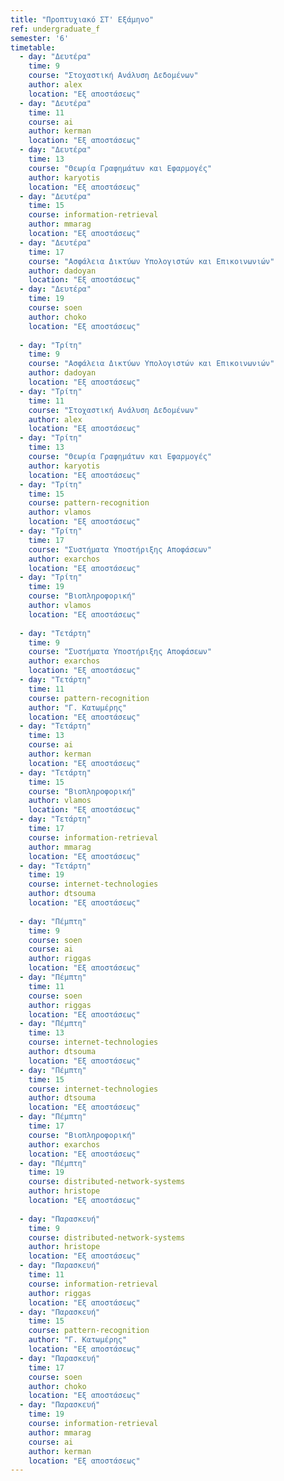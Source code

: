 ```yaml
---
title: "Προπτυχιακό ΣΤ' Εξάμηνο"
ref: undergraduate_f
semester: '6'
timetable:
  - day: "Δευτέρα"
    time: 9
    course: "Στοχαστική Ανάλυση Δεδομένων" 
    author: alex
    location: "Εξ αποστάσεως"
  - day: "Δευτέρα"
    time: 11
    course: ai
    author: kerman
    location: "Εξ αποστάσεως"
  - day: "Δευτέρα"
    time: 13
    course: "Θεωρία Γραφημάτων και Εφαρμογές"
    author: karyotis
    location: "Εξ αποστάσεως"
  - day: "Δευτέρα"
    time: 15
    course: information-retrieval
    author: mmarag
    location: "Εξ αποστάσεως"
  - day: "Δευτέρα"
    time: 17
    course: "Ασφάλεια Δικτύων Υπολογιστών και Επικοινωνιών"
    author: dadoyan
    location: "Εξ αποστάσεως"
  - day: "Δευτέρα"
    time: 19
    course: soen
    author: choko
    location: "Εξ αποστάσεως"
    
  - day: "Τρίτη"
    time: 9
    course: "Ασφάλεια Δικτύων Υπολογιστών και Επικοινωνιών"
    author: dadoyan
    location: "Εξ αποστάσεως"
  - day: "Τρίτη"
    time: 11
    course: "Στοχαστική Ανάλυση Δεδομένων" 
    author: alex
    location: "Εξ αποστάσεως"
  - day: "Τρίτη"
    time: 13
    course: "Θεωρία Γραφημάτων και Εφαρμογές"
    author: karyotis
    location: "Εξ αποστάσεως"
  - day: "Τρίτη"
    time: 15
    course: pattern-recognition
    author: vlamos
    location: "Εξ αποστάσεως"
  - day: "Τρίτη"
    time: 17
    course: "Συστήματα Υποστήριξης Αποφάσεων"
    author: exarchos
    location: "Εξ αποστάσεως"
  - day: "Τρίτη"
    time: 19
    course: "Βιοπληροφορική"
    author: vlamos
    location: "Εξ αποστάσεως"
    
  - day: "Τετάρτη"
    time: 9
    course: "Συστήματα Υποστήριξης Αποφάσεων"
    author: exarchos
    location: "Εξ αποστάσεως"
  - day: "Τετάρτη"
    time: 11
    course: pattern-recognition
    author: "Γ. Κατωμέρης"
    location: "Εξ αποστάσεως"
  - day: "Τετάρτη"
    time: 13
    course: ai
    author: kerman
    location: "Εξ αποστάσεως"
  - day: "Τετάρτη"
    time: 15
    course: "Βιοπληροφορική"
    author: vlamos
    location: "Εξ αποστάσεως"
  - day: "Τετάρτη"
    time: 17
    course: information-retrieval
    author: mmarag
    location: "Εξ αποστάσεως"
  - day: "Τετάρτη"
    time: 19
    course: internet-technologies
    author: dtsouma
    location: "Εξ αποστάσεως"
    
  - day: "Πέμπτη"
    time: 9
    course: soen
    course: ai
    author: riggas
    location: "Εξ αποστάσεως"
  - day: "Πέμπτη"
    time: 11
    course: soen
    author: riggas
    location: "Εξ αποστάσεως"
  - day: "Πέμπτη"
    time: 13
    course: internet-technologies
    author: dtsouma
    location: "Εξ αποστάσεως"
  - day: "Πέμπτη"
    time: 15
    course: internet-technologies
    author: dtsouma
    location: "Εξ αποστάσεως"
  - day: "Πέμπτη"
    time: 17
    course: "Βιοπληροφορική"
    author: exarchos
    location: "Εξ αποστάσεως"
  - day: "Πέμπτη"
    time: 19
    course: distributed-network-systems
    author: hristope
    location: "Εξ αποστάσεως"
    
  - day: "Παρασκευή"
    time: 9
    course: distributed-network-systems
    author: hristope
    location: "Εξ αποστάσεως"
  - day: "Παρασκευή"
    time: 11
    course: information-retrieval
    author: riggas
    location: "Εξ αποστάσεως"
  - day: "Παρασκευή"
    time: 15
    course: pattern-recognition
    author: "Γ. Κατωμέρης"
    location: "Εξ αποστάσεως"
  - day: "Παρασκευή"
    time: 17
    course: soen
    author: choko
    location: "Εξ αποστάσεως"
  - day: "Παρασκευή"
    time: 19
    course: information-retrieval
    author: mmarag
    course: ai
    author: kerman
    location: "Εξ αποστάσεως"
---
```

